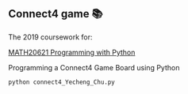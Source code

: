## Connect4 game :books:
The 2019 coursework for:

[MATH20621 Programming with Python](https://personalpages.manchester.ac.uk/staff/stefan.guettel/py/)

Programming a Connect4 Game Board using Python

```
python connect4_Yecheng_Chu.py
```
